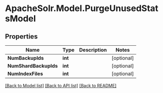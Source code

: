 # ApacheSolr.Model.PurgeUnusedStatsModel

## Properties

Name | Type | Description | Notes
------------ | ------------- | ------------- | -------------
**NumBackupIds** | **int** |  | [optional] 
**NumShardBackupIds** | **int** |  | [optional] 
**NumIndexFiles** | **int** |  | [optional] 

[[Back to Model list]](../README.md#documentation-for-models) [[Back to API list]](../README.md#documentation-for-api-endpoints) [[Back to README]](../README.md)


